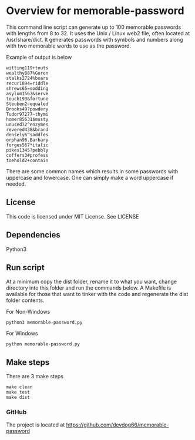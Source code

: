 # Overview for memorable-password
This command line script can generate up to 100 memorable passwords with lengths from 8 to 32. It uses the Unix / Linux web2 file, often located at /usr/share/dict. It generates passwords with symbols and numbers along with two memorable words to use as the password.

Example of output is below

```
witting119+touts
wealthy887%Goren
stalks2724%boars
recur1894=riddle
shrews65=sodding
asylum1567&serve
touch193&fortune
Steuben2~equaled
Brooks49?powdery
Tudor97277~thymi
homer85631$musty
unused72^enzymes
revered438&brand
densely6^saddles
orphan96.Barbary
forges567*italic
pikes1345?pebbly
coffers3#profess
toehold2+contain
```

There are some common names which results in some passwords with uppercase and lowercase. One can simply make a word uppercase if needed.

## License
This code is licensed under MIT License. See LICENSE

## Dependencies
Python3

## Run script
At a minimum copy the dist folder, rename it to what you want, change directory into this folder and run the commands below. A Makefile is available for those that want to tinker with the code and regenerate the dist folder contents.

For Non-Windows
```
python3 memorable-password.py
```

For Windows
```
python memorable-password.py
```

## Make steps
There are 3 make steps
```
make clean
make test
make dist
```

### GitHub
The project is located at https://github.com/devdog66/memorable-password

